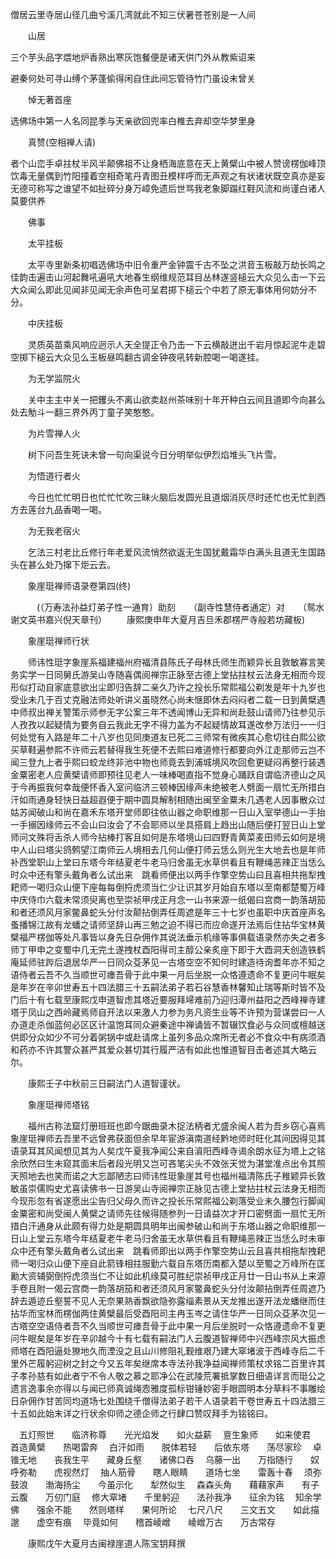 <!-- { "loadSidebar": true } -->
僧居云里寺居山径几曲兮溪几湾就此不知三伏暑苍苍别是一人间

　　山居

三个芋头品字煨地炉香熟出寒灰饱餐便是诸天供门外从教紫诏来

避秦何处可寻山缚个茅蓬偷得闲自住此间忘管待竹门虽设未曾关

　　悼无著首座

选佛场中第一人名同昆季与天亲欲回兜率白椎去弃却空华梦里身

　　真赞(空相禅人请)

者个山峦手卓拄杖半风半颠佛祖不让身栖海底意在天上黄檗山中被人赞谤楞伽峰顶饮毒无量偶到竹阳撞着空相奇笔丹青图丑模样呼而无声观之有状诸状既空真亦是妄无德可称写之谁望不如扯碎分身万嶂免遗后世骂我老象脚蹋红鞋风流和尚谨白诸人莫要供养

　　佛事

　　太平挂板

　　太平寺里新条初唱选佛场中旧令重严金钟震千古不坠之洪音玉板敲万劫长鸣之佳韵击遍击山河起舞吼遍吼大地春生纲维规范耳目丛林遂竖槌云大众见么击一下云大众闻么即此见闻非见闻无余声色可呈君掷下槌云个中若了原无事体用何妨分不分。

　　中庆挂板

　　灵质英苗乘风响应迥示人天全提正令乃击一下云横敲迸出千岩月惊起泥牛走碧空掷下槌云大众见么玉板昼鸣翻古调金钟夜吼转新腔喝一喝遂挂。

　　为无学监院火

　　关中主主中关一把钁头不离山欲卖赵州茶味别十年开种白云间且道即今向甚么处去觔斗一翻三界外丙丁童子笑憨憨。

　　为片雪禅人火

　　树下问吾生死诀未曾一句向渠说今日分明举似伊烈焰堆头飞片雪。

　　为悟道行者火

　　今日也忙忙明日也忙忙忙吹三昧火脑后发圆光且道烟消灰尽时还忙也无忙到西方去莲台九品香喝一喝。

　　为无我老宿火

　　乞法三村老比丘修行年老爱风流悄然欲返无生国犹戴霜华白满头且道无生国路头在甚么处乃撺下炬云去。

　　象崖珽禅师语录卷第四(终)

　　　(（万寿法孙益灯弟子性一通育）助刻　　（副寺性慧侍者通定）对　　（鸳水谢文英书嘉兴倪天章刊）
　　康熙庚申年大夏月吉旦禾郡楞严寺般若坊藏板)

　　象崖珽禅师行状

　　师讳性珽字象崖系福建福州府福清县陈氏子母林氏师生而颖异长且敦敏寡言笑务实学一日同舅氏游吴山寺随喜偶阅禅宗正脉至古德上堂拈拄杖云法身无相而今现形似打动自家底意欲出尘即归告辞二亲久乃许之投长乐常熙福公剃发是年十九岁也受业未几于百丈克融法师处听讲义虽晓然心尚未惬即休去闷闷者二载一日到黄檗遇中师叔出禅关警策示师参无字公案三年不透闻博山无异和尚赴鼓山请师乃往参见示人孜孜以起疑情为要务自云我此无字不得力盖为不起疑情故耳遂改参万法归一一归何处觉有入路是年二十八岁也见同庚道友已死二三师常有微疾其心愈切往白熙公欲买草鞋遍参熙不许师云若替得我生死便不去熙曰难道修行都要向外江走那师云岂不闻三登九上者乎熙曰蛟龙终非池中物也师竟去到浦城境风吹回愈更疑闷再整行装遇金粟密老人应黄檗请师即预往见老人一味棒喝直指不觉身心踊跃自谓临济德山之风于今再振我何幸哉便怀香入室问临济三顿棒因缘声未绝被老人劈面一扇忙无所措白汗如雨通身轻快日益超遐便于期中圆具解制相随出闽至金粟未几遇老人因事散众过姑苏闻破山和尚在嘉禾东塔开堂师即往依山器之命职维那一日山入室举德山一手抬一手搦因缘师云不会山曰汝会了不会耶师以坐具搭肩上趋出山随后便打翌日山上堂师问文殊将舌杀人师今拈棒打客且如何是东塔境山曰四野青黄菜麦田师云如何是境中人山曰塔尖鸽鹩望江南师云人境相去几何山便打师云恁么则光生大地去也是年师补西堂职山上堂曰东塔今年结夏老牛老马归舍虽无水草供看且有鞭绳恶辣正当恁么时众中还有擎头戴角者么试出来　跳看师便出以两手作擎空势山曰且喜相共拖犁拽耙师一喝归众山便下座每每倒捋虎须当仁少让识其岁月始自东塔以至南都楚蜀万峰中庆侍巾六载未常须臾离也至崇祯甲戌正月念一山书来源一纸偈曰宫商一韵落胡笳和者还须风月家鳖鼻蛇头分付汝颠拈倒弄任周遮是年三十七岁也虽职中庆首座声名蚤播锦江故有龙蟠之请师坚辞山再三勉之迫不得已而应命遂开法焉后住拈华宝林黄檗福严楞伽等处凡事皆以身先日杂佣作其说法垂示机缘等事俱载语录然亦失之者多师丁甲申之变蜀中几无完土遂拽杖酉阳得司主醇公亲炙座下即于大酉洞天创造铁鹤庵延师驻跸后退居华严一日同众芟茅见一古塔空空不知何时建造待询耆年亦不知之语侍者云吾不久当顺世可瘗吾骨于此中果一月后坐脱一众恪遵遗命不复更问牛眠矣是年岁在辛卯世寿五十四法腊三十五嗣法弟子若石谷慧香林馨知止瑞等斯时皆不及门后十有七载至康熙戊申道智虑其塔近要服拜埽难前乃迎归潭州益阳之西峰禅寺建塔于凤山之西岭藏焉师自开法以来激人力参为务凡资生业等不许预为营谋尝曰一人办道走杀伽蓝何必区区计温饱耳同众避秦途中禅诵皆不暂辍饮食必与众同或檀越送供即分众如少不可分着粥锅中或赴请席上虽列多品众席所无者必不食众中有病须酒和药亦不许其警众甚严其爱众甚切其行履严洁有如此也惟道智目击者述其大略云尔。

　　康熙壬子中秋前三日嗣法门人道智谨状。

　　象崖珽禅师塔铭

　　福州古称法窟灯册班班也即今踞曲录木捉法柄者尤盛余闽人若为吾乡窃心喜焉象崖珽禅师去吾里不远曾弗获面但余早年宦游滇南道经黔地师时旺化其间因得见其语录耳其风闻想见其为人矣戊午夏我净闻公来自澬阳西峰寺谒余朗水征为塔上之铭余欣然曰生未窥其面末后者段光明又岂可吝笔尖头不效张天觉为湛堂准点出令其照天照地去也笑而诺之大忘鄙陋志曰师讳性珽象崖其号也福州福清陈氏子稚颖异长敦敏虽崇儒购史尤喜读佛书一日游吴山寺阅禅宗正脉见古德上堂拈拄杖云法身无相而今现形忽有省遂愿出尘告归父母久而许之投长乐常熙福公剃落受业未久腰包行脚闻金粟密和尚受闽人黄檗之请师先往候得随参列一日请益次才开口密劈面一扇忙无所措白汗通身从此颇有得力处是期圆具明年出闽参破山和尚于东塔山器之命职维那一日山上堂云东塔今年结夏老牛老马归舍虽无水草供看且有鞭绳恶辣正当恁么时未审众中还有擎头戴角者么试出来　跳看师即出以两手作擎空势山云且喜共相拖犁拽耙师一喝归众山便下座自此箭锋相拄服勤六载自东塔历南都入楚以至蜀之万峰所在匡勷大资辅弼倒捋虎须当仁不让如此机缘莫可胜纪崇祯甲戌正月廿一日山书从上来源手卷且附一偈云宫商一韵落胡笳和者还须风月家鳖鼻蛇头分付汝颠拈倒弄任周遮乃辞去遁迹丘壑誓不见人无奈果熟香飘欲隐弥露缁素景从天龙推出遂开法龙蟠继而住拈华而宝林而楞伽两住黄檗最后受酉阳司主冉玉岑之请住华严一日同众芟茅次见一古塔空空语侍者吾不久当顺世可瘗吾骨于此中果一月后坐脱时一众恪遵遗命不复更问牛眠矣是年岁在辛卯越今十有七载有嗣法门人云腹道智禅师中兴西峰宗风大振虑师塔在酉阳逼处獠地久而湮没之且山川修阻礼觐维艰乃建大窣堵波于西峰寺后二千里外芒履躬迎树之封之今又五年矣继席本寺法孙我净益闻禅师策杖求铭二百里许其子孝孙慈有如此者宁不令人敬之慕之耶净公在武陵荒署抵掌数日细语详言而珽公之遗言逸事余亦得以与闻已师真诚绳悫雅度孤标钳锤妙密手眼圆明本分草料不事雕绘日杂佣作甘苦同均道场七处围绕千僧得法弟子若干人语录若干卷世寿五十四法腊三十五如此始末详之行状余仰师之德企师之行肆口赞叹拜手为铭铭曰。

　五灯照世　　临济称尊　　光光焰发　　如火益薪
　亶生象师　　如来使君　　首造黄檗　　热喝雷奔
　白汗如雨　　脱体若轻　　后依东塔　　荡尽家珍
　卓锥无地　　丧我生平　　藏身丘壑　　诸佛口吞
　乌藤一出　　万指随行　　奴呼弥勒　　虎视然灯
　抽人筋骨　　瞎人眼睛　　道场七坐　　雷轰十春
　须弥鼓浪　　渤海扬尘　　今虽示化　　犁然似生
　森森头角　　藉藉家声　　有子云腹　　万仞门庭
　修大窣堵　　千里躬迎　　法孙我净　　征余为铭
　知余学佛　　强余不能　　然则塔样　　果何所论
　七尺八尺　　三文五文　　如此描邈　　虚空有痕
　毕竟如何　　稽首崚嶒　　崚嶒万古　　万古常存

　　康熙戊午大夏月古闽禄崖道人陈宝钥拜撰
